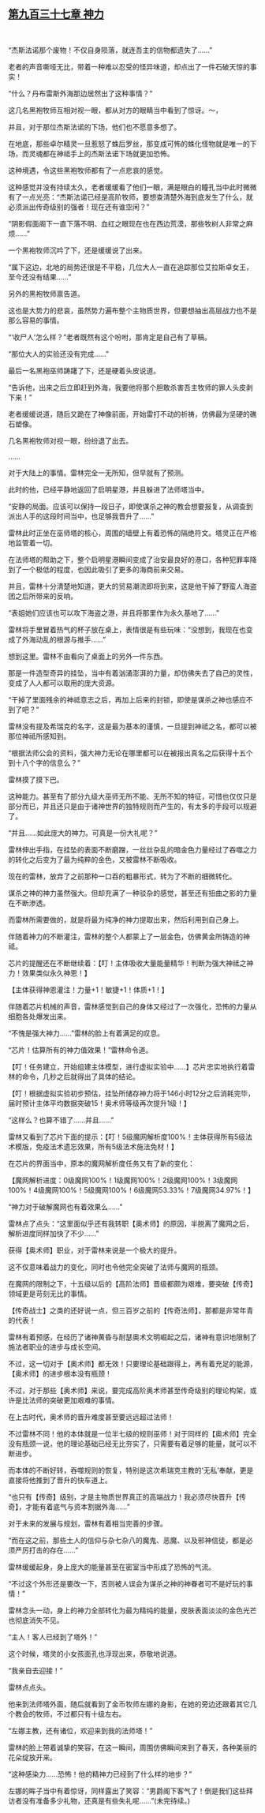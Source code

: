 ## [第九百三十七章 神力](https://www.xxbiquge.com/11_11222/9031919.html)
﻿

  “杰斯法诺那个废物！不仅自身陨落，就连吾主的信物都遗失了……”

  老者的声音嘶哑无比，带着一种难以忍受的怪异味道，却点出了一件石破天惊的事实！

  “什么？丹布雷斯外海那边居然出了这种事情？”

  这几名黑袍牧师互相对视一眼，都从对方的眼睛当中看到了惊讶。～，

  并且，对于那位杰斯法诺的下场，他们也不愿意多想了。

  在地底，那些卓尔精灵一旦惹怒了蛛后罗丝，那变成可怖的蛛化怪物就是唯一的下场，而灵魂都在神祗手上的杰斯法诺下场就更加恐怖。

  这种境遇，令这些黑袍牧师都有了一点悲哀的感觉。

  这种感觉并没有持续太久，老者缓缓看了他们一眼，满是眼白的瞳孔当中此时微微有了一点光亮：“杰斯法诺已经是高阶牧师，要想查清楚外海到底发生了什么，就必须派出传奇级别的强者！现在还有谁空闲？”

  “阴影假面阁下一直下落不明、血红之眼现在也在西边荒漠，那些牧树人非常之麻烦……”

  一个黑袍牧师沉吟了下，还是缓缓说了出来。

  “属下这边，北地的局势还很是不平稳，几位大人一直在追踪那位艾拉斯卓女王，至今还没有结果……”

  另外的黑袍牧师禀告道。

  这也是大势力的悲哀，虽然势力遍布整个主物质世界，但要想抽出高层战力也不是那么容易的事情。

  “‘收尸人’怎么样？”老者既然有这个吩咐，那肯定是自己有了草稿。

  “那位大人的实验还没有完成……”

  最后一名黑袍巫师踌躇了下，还是硬着头皮说道。

  “告诉他，出来之后立即赶到外海，我要他将那个胆敢杀害吾主牧师的罪人头皮剥下来！”

  老者缓缓说道，随后又跪在了神像前面，开始雷打不动的祈祷，仿佛最为坚硬的礁石塑像。

  几名黑袍牧师对视一眼，纷纷退了出去。

  ……

  对于大陆上的事情。雷林完全一无所知，但早就有了预测。

  此时的他，已经平静地返回了启明星港，并且躲进了法师塔当中。

  “安静的局面。应该可以保持一段日子，即使谋杀之神的教会想要报复，从调查到派出人手的这段时间当中，也足够我晋升了……”

  雷林此时正坐在巫师塔的核心，周围的墙壁上有着恐怖的隔绝符文。塔灵正在严格地监管着一切。

  在法师塔的帮助之下，整个启明星港瞬间变成了治安最良好的港口，各种犯罪率降到了一个极低的程度，也因此吸引了更多的海商前来交易。

  并且，雷林十分清楚地知道，更大的贸易潮流即将到来，这是他干掉了野蛮人海盗团之后所带来的反响。

  “表姐她们应该也可以攻下海盗之港，并且将那里作为永久基地了……”

  雷林将手里冒着热气的杯子放在桌上，表情很是有些玩味：“没想到，我现在也变成了外海动乱的根源与推手……”

  想到这里。雷林不由看向了桌面上的另外一件东西。

  那是一件造型奇异的挂坠，当中有着汹涌澎湃的力量，却仿佛失去了自己的灵性，变成了人人都可以取用的庞大资源。

  “干掉了里面残余的神祗意志之后，再加上后来的封锁，即使是谋杀之神也感应不到了吧？”

  雷林没有提及希瑞克的名字，这是最为基本的谨慎，一旦提到神祗之名，都可以被那位神祗所感知到。

  “根据法师公会的资料，强大神力无论在哪里都可以在被报出真名之后获得十五个到十八个字的信息么？”

  雷林摸了摸下巴。

  这种能力。甚至有了部分九级大巫师无所不能、无所不知的特征，可惜也仅仅只是部分而已，并且还只是由于诸神世界的独特规则而产生的，有太多的手段可以规避了。

  “并且……如此庞大的神力。可真是一份大礼呢？”

  雷林伸出手指，在挂坠的表面不断磨蹭，一丝丝杂乱的暗金色力量经过了吞噬之力的转化之后变为了最为纯粹的金色，又被雷林不断吸收。

  现在的雷林，放弃了之前那种一口吞的粗暴形式，转为了不断的细微转化。

  谋杀之神的神力虽然强大。但却充满了一种驳杂的感觉，甚至还有扭曲之影的力量在不断渗透。

  而雷林所需要做的，就是将最为纯净的神力提取出来，然后利用到自己身上。

  伴随着神力的不断灌注，雷林的整个人都蒙上了一层金色，仿佛黄金所铸造的神祗。

  芯片的提醒还在不断继续着：【叮！主体吸收大量能量精华！判断为强大神祗之神力！效果类似永久神恩！】

  【主体获得神恩灌注！力量+1！敏捷+1！体质+1！】

  伴随着芯片机械的声音，雷林感觉到自己的身体又经过了一次强化，恐怖的力量从细胞各处爆发出来。

  “不愧是强大神力……”雷林的脸上有着满足的叹息。

  “芯片！估算所有的神力值效果！”雷林命令道。

  【叮！任务建立，开始组建主体模型，进行虚拟实验中……】芯片忠实地执行着雷林的命令，几秒之后就得出了具体的结论。

  【叮！根据虚拟实验初步预估，挂坠所储存神力将于146小时12分之后消耗完毕，届时预计主体平均数据突破15！奥术师等级再次提升1级！】

  “这样么？也算不错了……并且……”

  雷林又看到了芯片下面的提示：【叮！5级魔网解析度100%！主体获得所有5级法术模版，免疫法术遗忘效果，所有5级法术施法免材！】

  在芯片的界面当中，原本的魔网解析度任务又有了新的变化：

  【魔网解析进度：0级魔网100%！1级魔网100%！2级魔网100%！3级魔网100%！4级魔网100%！5级魔网100%！6级魔网53.33%！7级魔网34.97%！】

  “神力对于破解魔网也有着效果么……”

  雷林点了点头：“这里面似乎还有我转职【奥术师】的原因，半脱离了魔网之后，解析进度同样加快了不少……”

  获得【奥术师】职业，对于雷林来说是一个极大的提升。

  这不仅意味着战力的变化，同时也令他完全突破了法师与魔网的瓶颈。

  在魔网的限制之下，十五级以后的【高阶法师】晋级都颇为艰难，要突破【传奇】领域更是苛刻无比的事情。

  【传奇战士】之类的还好说一点，但三百岁之前的【传奇法师】，那都是非常年青的代表！

  雷林有着预感，在经历了诸神黄昏与耐瑟奥术文明崛起之后，诸神有意识地限制了施法者职业的进步与成长空间。

  不过，这一切对于【奥术师】都无效！只要理论基础跟得上，再有着充足的能源，【奥术师】的进步根本没有瓶颈！

  不过，对于那些【奥术师】来说，要完成高阶奥术师甚至传奇级别的理论构架，或许是比法师的突破更加艰难的事情。

  在上古时代，奥术师的晋升难度甚至要远远超过法师！

  不过雷林不同！他的本体就是一位半七级的规则巫师！对于同样的【奥术师】完全没有瓶颈一说，他的理论基础已经无比夯实了，只需要有着足够的能量，就可以不断进步。

  而本体的不断好转，吞噬规则的恢复，特别是这次希瑞克主教的‘无私’奉献，更是直接将他推到了晋升的快车道上。

  “也只有【传奇】级别，才是主物质世界真正的高端战力！我必须尽快晋升【传奇】，才能有着底气与资本割据外海……”

  对于未来的发展与规划，雷林有着相当完善的步骤。

  “而在这之前，那些土人的信仰与杂七杂八的魔鬼、恶魔、以及邪神信徒，都是必须严厉打击的存在……”

  雷林缓缓起身，身上庞大的能量甚至在密室当中形成了恐怖的气流。

  “不过这个外形还是要改一下，否则被人误会为谋杀之神的神眷者可不是好玩的事情！”

  雷林念头一动，身上的神力全部转化为最为精纯的能量，皮肤表面淡淡的金色光芒也彻底消失不见。

  “主人！客人已经到了塔外！”

  这个时候，塔灵的小女孩面孔也浮现出来，恭敬地说道。

  “我亲自去迎接！”

  雷林点点头。

  他来到法师塔外面，随后就看到了金币牧师左娜的身影，在她的旁边还跟着其它几个教会的牧师，不过都只有十级左右。

  “左娜主教，还有诸位，欢迎来到我的法师塔！”

  雷林的脸上带着诚挚的笑容，在这一瞬间，周围仿佛瞬间来到了春天，各种美丽的花朵绽放开来。

  “这种感染力……恐怖！他的精神力已经到了什么样的地步？”

  左娜的眸子当中有着惊讶，同样露出了笑容：“男爵阁下客气了！倒是我们这些拜访者没有准备多少礼物，还真是有些失礼呢……”(未完待续。)
